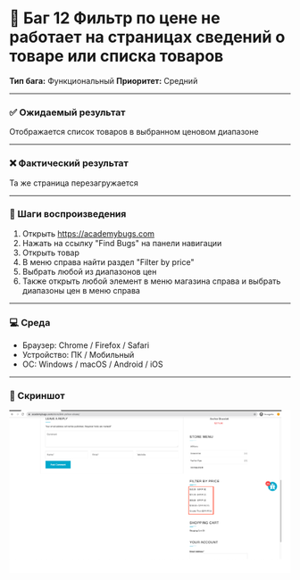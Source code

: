 # 🐞 Баг 12 Фильтр по цене не работает на страницах сведений о товаре или списка товаров

**Тип бага:**  Функциональный
**Приоритет:**  Средний

---

### ✅ Ожидаемый результат

Отображается список товаров в выбранном ценовом диапазоне

---

### ❌ Фактический результат

Та же страница перезагружается

---

### 🔁 Шаги воспроизведения

1. Открыть https://academybugs.com
2. Нажать на ссылку "Find Bugs" на панели навигации
3. Открыть товар
4. В меню справа найти раздел "Filter by price"
5. Выбрать любой из диапазонов цен
6. Также открыть любой элемент в меню магазина справа и выбрать диапазоны цен в меню справа

---

### 💻 Среда

- Браузер: Chrome / Firefox / Safari
- Устройство: ПК / Мобильный
- ОС: Windows / macOS / Android / iOS

---

### 📸 Скриншот

![Bug Screenshot](../Screenshots/Bug_12.png)
